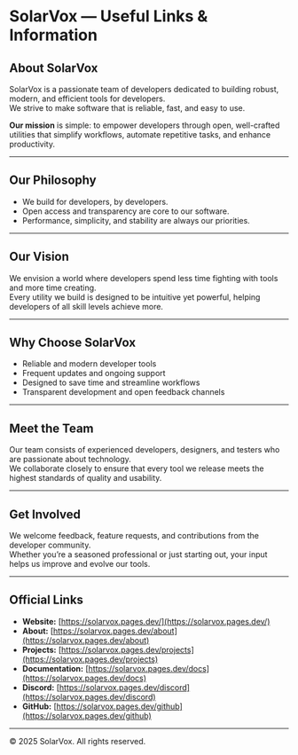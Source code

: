 # SolarVox — Useful Links & Information

## About SolarVox

SolarVox is a passionate team of developers dedicated to building robust, modern, and efficient tools for developers.  
We strive to make software that is reliable, fast, and easy to use.

**Our mission** is simple: to empower developers through open, well-crafted utilities that simplify workflows, automate repetitive tasks, and enhance productivity.

---

## Our Philosophy

- We build for developers, by developers.  
- Open access and transparency are core to our software.  
- Performance, simplicity, and stability are always our priorities.

---

## Our Vision

We envision a world where developers spend less time fighting with tools and more time creating.  
Every utility we build is designed to be intuitive yet powerful, helping developers of all skill levels achieve more.

---

## Why Choose SolarVox

- Reliable and modern developer tools  
- Frequent updates and ongoing support  
- Designed to save time and streamline workflows  
- Transparent development and open feedback channels

---

## Meet the Team

Our team consists of experienced developers, designers, and testers who are passionate about technology.  
We collaborate closely to ensure that every tool we release meets the highest standards of quality and usability.

---

## Get Involved

We welcome feedback, feature requests, and contributions from the developer community.  
Whether you’re a seasoned professional or just starting out, your input helps us improve and evolve our tools.

---

## Official Links

- **Website:** [https://solarvox.pages.dev/](https://solarvox.pages.dev/)
- **About:** [https://solarvox.pages.dev/about](https://solarvox.pages.dev/about)
- **Projects:** [https://solarvox.pages.dev/projects](https://solarvox.pages.dev/projects)
- **Documentation:** [https://solarvox.pages.dev/docs](https://solarvox.pages.dev/docs)
- **Discord:** [https://solarvox.pages.dev/discord](https://solarvox.pages.dev/discord)
- **GitHub:** [https://solarvox.pages.dev/github](https://solarvox.pages.dev/github)

---

© 2025 SolarVox. All rights reserved.
